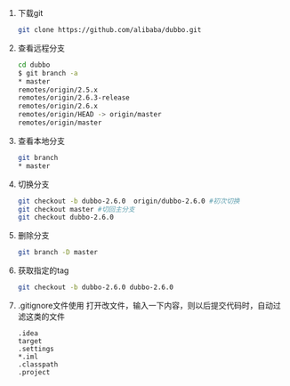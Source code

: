 
1. 下载git
    ```bash
    git clone https://github.com/alibaba/dubbo.git
    ```
2. 查看远程分支
    ```bash
    cd dubbo
    $ git branch -a 
    * master
    remotes/origin/2.5.x
    remotes/origin/2.6.3-release
    remotes/origin/2.6.x
    remotes/origin/HEAD -> origin/master
    remotes/origin/master
    ```

3. 查看本地分支
    ```bash
    git branch
    * master
    ```
4. 切换分支
    ```bash
    git checkout -b dubbo-2.6.0  origin/dubbo-2.6.0 #初次切换
    git checkout master #切回主分支
    git checkout dubbo-2.6.0

    ```
5. 删除分支
    ```bash
    git branch -D master
    ```

6. 获取指定的tag
    ```bash
    git checkout -b dubbo-2.6.0 dubbo-2.6.0
    ```

7. .gitignore文件使用
    打开改文件，输入一下内容，则以后提交代码时，自动过滤这类的文件
    ```
    .idea
    target
    .settings
    *.iml
    .classpath
    .project
    ```